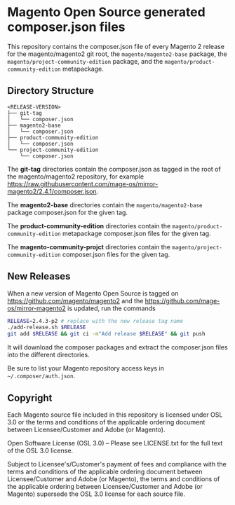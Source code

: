 # Magento Open Source generated composer.json files

This repository contains the composer.json file of every Magento 2 release for the magento/magento2 git root, the `magento/magento2-base` package, the `magento/project-community-edition` package, and the `magento/product-community-edition` metapackage.

## Directory Structure

```
<RELEASE-VERSION>
├── git-tag
│   └── composer.json
├── magento2-base
│   └── composer.json
├── product-community-edition
│   └── composer.json
└── project-community-edition
    └── composer.json
```

The **git-tag** directories contain the composer.json as tagged in the root of the magento/magento2 repository, for example <https://raw.githubusercontent.com/mage-os/mirror-magento2/2.4.1/composer.json>.

The **magento2-base** directories contain the `magento/magento2-base` package composer.json for the given tag.

The **product-community-edition** directories contain the `magento/product-community-edition` metapackage composer.json files for the given tag.

The **magento-community-projct** directories contain the `magento/project-community-edition` composer.json files for the given tag.

## New Releases

When a new version of Magento Open Source is tagged on https://github.com/magento/magento2 and the https://github.com/mage-os/mirror-magento2 is updated, run the commands

```bash
RELEASE=2.4.3-p2 # replace with the new release tag name
./add-release.sh $RELEASE
git add $RELEASE && git ci -m"Add release $RELEASE" && git push
```

It will download the composer packages and extract the composer.json files into the different directories.

Be sure to list your Magento repository access keys in `~/.composer/auth.json`.


## Copyright

Each Magento source file included in this repository is licensed under OSL 3.0 or the terms and conditions of the applicable ordering document between Licensee/Customer and Adobe (or Magento).

Open Software License (OSL 3.0) – Please see LICENSE.txt for the full text of the OSL 3.0 license.

Subject to Licensee's/Customer's payment of fees and compliance with the terms and conditions of the applicable ordering document between Licensee/Customer and Adobe (or Magento), the terms and conditions of the applicable ordering between Licensee/Customer and Adobe (or Magento) supersede the OSL 3.0 license for each source file.


